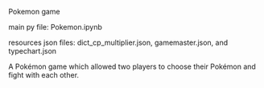Pokemon game

main py file: Pokemon.ipynb

resources json files: dict_cp_multiplier.json, gamemaster.json, and typechart.json

A Pokémon game which allowed two players to choose their Pokémon and fight with each other.
